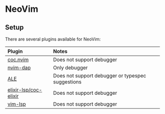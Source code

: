 # NeoVim

## Setup

There are several plugins available for NeoVim:

| Plugin  | Notes  |
|:--|:--|
| [coc.nvim](https://github.com/neoclide/coc.nvim)  | Does not support debugger  |
| [nvim-dap](https://github.com/mfussenegger/nvim-dap)  | Only debugger  |
| [ALE](https://github.com/w0rp/ale)  | Does not support debugger or typespec suggestions  |
| [elixir-lsp/coc-elixir](https://github.com/elixir-lsp/coc-elixir)  | Does not support debugger  |
| [vim-lsp](https://github.com/prabirshrestha/vim-lsp) | Does not support debugger |
